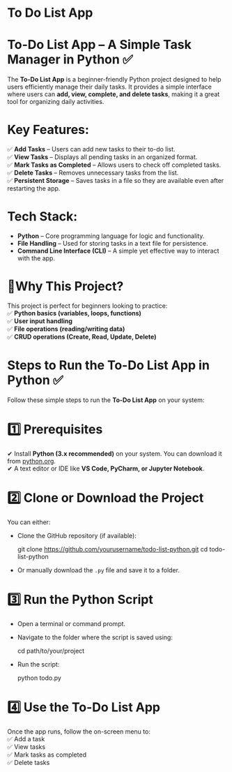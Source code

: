 # To Do List App
# To-Do List App – A Simple Task Manager in Python ✅  

The **To-Do List App** is a beginner-friendly Python project designed to help users efficiently manage their daily tasks. It provides a simple interface where users can **add, view, complete, and delete tasks**, making it a great tool for organizing daily activities.  

# Key Features:  
✅ **Add Tasks** – Users can add new tasks to their to-do list.  
✅ **View Tasks** – Displays all pending tasks in an organized format.  
✅ **Mark Tasks as Completed** – Allows users to check off completed tasks.  
✅ **Delete Tasks** – Removes unnecessary tasks from the list.  
✅ **Persistent Storage** – Saves tasks in a file so they are available even after restarting the app.  

# Tech Stack: 
- **Python** – Core programming language for logic and functionality.  
- **File Handling** – Used for storing tasks in a text file for persistence.  
- **Command Line Interface (CLI)** – A simple yet effective way to interact with the app.  

# 🎯Why This Project?  
This project is perfect for beginners looking to practice:  
✅ **Python basics (variables, loops, functions)**  
✅ **User input handling**  
✅ **File operations (reading/writing data)**  
✅ **CRUD operations (Create, Read, Update, Delete)**  
  

# **Steps to Run the To-Do List App in Python** ✅  

Follow these simple steps to run the **To-Do List App** on your system:  

# 1️⃣ Prerequisites
✔ Install **Python (3.x recommended)** on your system. You can download it from [python.org](https://www.python.org/downloads/).  
✔ A text editor or IDE like **VS Code, PyCharm, or Jupyter Notebook**.  

# 2️⃣ Clone or Download the Project
You can either:  
- Clone the GitHub repository (if available):  
  
  git clone https://github.com/yourusername/todo-list-python.git
  cd todo-list-python

- Or manually download the `.py` file and save it to a folder.  

# 3️⃣ Run the Python Script  
- Open a terminal or command prompt.  
- Navigate to the folder where the script is saved using:  
  
  cd path/to/your/project

- Run the script:  
  
  python todo.py
  

# 4️⃣ Use the To-Do List App
Once the app runs, follow the on-screen menu to:  
✅ Add a task  
✅ View tasks  
✅ Mark tasks as completed  
✅ Delete tasks    

